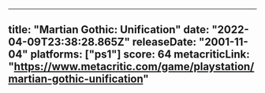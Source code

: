 
---
title: "Martian Gothic: Unification"
date: "2022-04-09T23:38:28.865Z"
releaseDate: "2001-11-04"
platforms: ["ps1"]
score: 64
metacriticLink: "https://www.metacritic.com/game/playstation/martian-gothic-unification"
---
